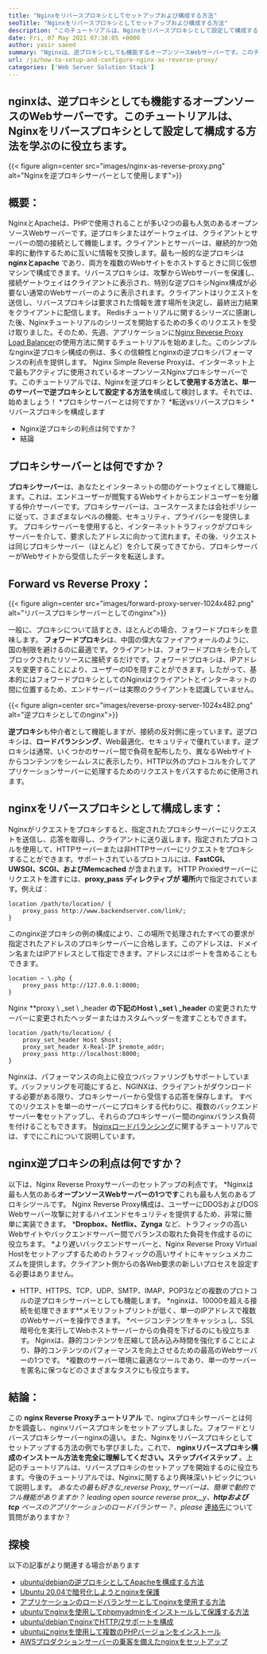 ```yaml
---
title: "Nginxをリバースプロキシとしてセットアップおよび構成する方法" 
seoTitle: "Nginxをリバースプロキシとしてセットアップおよび構成する方法" 
description: "このチュートリアルは、Nginxをリバースプロキシとして設定して構成する方法に関するものです。 Nginxは、最も人気のあるオープンソースリバースプロキシWebサーバーの1つと見なされています。" 
date: Fri, 07 May 2021 07:38:05 +0000
author: yasir saeed
summary: "Nginxは、逆プロキシとしても機能するオープンソースWebサーバーです。このチュートリアルは、Nginxをリバースプロキシとして設定して構成する方法を学ぶのに役立ちます。" 
url: /ja/how-to-setup-and-configure-nginx-as-reverse-proxy/
categories: ['Web Server Solution Stack']
---
```


## nginxは、逆プロキシとしても機能するオープンソースのWebサーバーです。このチュートリアルは、Nginxをリバースプロキシとして設定して構成する方法を学ぶのに役立ちます。

{{< figure align=center src="images/nginx-as-reverse-proxy.png" alt="Nginxを逆プロキシサーバーとして使用します">}}


## 概要：
NginxとApacheは、PHPで使用されることが多い2つの最も人気のあるオープンソースWebサーバーです。逆プロキシまたはゲートウェイは、クライアントとサーバーの間の接続として機能します。クライアントとサーバーは、継続的かつ効率的に動作するために互いに情報を交換します。最も一般的な逆プロキシは**nginxとapache** であり、両方を複数のWebサイトをホストするときに同じ仮想マシンで構成できます。リバースプロキシは、攻撃からWebサーバーを保護し、接続ゲートウェイはクライアントに表示され、特別な逆プロキシNginx構成が必要ない通常のWebサーバーのように表示されます。クライアントはリクエストを送信し、リバースプロキシは要求された情報を渡す場所を決定し、最終出力結果をクライアントに配信します。
Redisチュートリアルに関するシリーズに感謝した後、Nginxチュートリアルのシリーズを開始するための多くのリクエストを受け取りました。そのため、先週、アプリケーションに[Nginx Reverse Proxy Load Balancer][1]の使用方法に関するチュートリアルを始めました。このシンプルなnginx逆プロキシ構成の例は、多くの信頼性とnginxの逆プロキシパフォーマンスの利点を提供します。 Nginx Simple Reverse Proxyは、インターネット上で最もアクティブに使用されているオープンソースNginxプロキシサーバーです。このチュートリアルでは、Nginxを逆プロキシ**として使用する方法と、単一のサーバーで逆プロキシとして設定する方法を**構成して検討します。それでは、始めましょう！
  *プロキシサーバーとは何ですか？
  *転送vsリバースプロキシ
  *リバースプロキシを構成します
  * Nginx逆プロキシの利点は何ですか？
  * 結論

## プロキシサーバーとは何ですか？
**プロキシサーバー**は、あなたとインターネットの間のゲートウェイとして機能します。これは、エンドユーザーが閲覧するWebサイトからエンドユーザーを分離する仲介サーバーです。プロキシサーバーは、ユースケースまたは会社ポリシーに従って、さまざまなレベルの機能、セキュリティ、プライバシーを提供します。
プロキシサーバーを使用すると、インターネットトラフィックがプロキシサーバーを介して、要求したアドレスに向かって流れます。その後、リクエストは同じプロキシサーバー（ほとんど）を介して戻ってきてから、プロキシサーバーがWebサイトから受信したデータを転送します。

## Forward vs Reverse Proxy：

{{< figure align=center src="images/forward-proxy-server-1024x482.png" alt="リバースプロキシサーバーとしてのnginx">}}

一般に、プロキシについて話すとき、ほとんどの場合、フォワードプロキシを意味します。 **フォワードプロキシ**は、中国の偉大なファイアウォールのように、国の制限を避けるのに最適です。クライアントは、フォワードプロキシを介してブロックされたリソースに接続するだけです。フォワードプロキシは、IPアドレスを変更することにより、ユーザーのIDを隠すことができます。したがって、基本的にはフォワードプロキシとしてのNginxはクライアントとインターネットの間に位置するため、エンドサーバーは実際のクライアントを認識していません。

{{< figure align=center src="images/reverse-proxy-server-1024x482.png" alt="逆プロキシとしてのnginx">}}

**逆プロキシ**も仲介者として機能しますが、接続の反対側に座っています。逆プロキシは、**ロードバランシング**、Web最適化、セキュリティで優れています。逆プロキシは通常、いくつかのサーバー間で負荷を配布したり、異なるWebサイトからコンテンツをシームレスに表示したり、HTTP以外のプロトコルを介してアプリケーションサーバーに処理するためのリクエストをパスするために使用されます。

## nginxをリバースプロキシとして構成します：
Nginxがリクエストをプロキシすると、指定されたプロキシサーバーにリクエストを送信し、応答を取得し、クライアントに送り返します。指定されたプロトコルを使用して、HTTPサーバーまたは非HTTPサーバーにリクエストをプロキシすることができます。サポートされているプロトコルには、**FastCGI、UWSGI、SCGI、およびMemcached** が含まれます。
HTTP Proxiedサーバーにリクエストを渡すには、**proxy_pass **ディレクティブが** 場所**内で指定されています。例えば：
```
location /path/to/location/ {
    proxy_pass http://www.backendserver.com/link/;
}
```
このnginx逆プロキシの例の構成により、この場所で処理されたすべての要求が指定されたアドレスのプロキシサーバーに合格します。このアドレスは、ドメイン名またはIPアドレスとして指定できます。アドレスにはポートを含めることもできます。
```
location ~ \.php {
    proxy_pass http://127.0.0.1:8000;
}
```
Nginx **proxy \ _set \ _header **の下記のHost \ _set \ _header** の変更されたサーバーに変更されたヘッダーまたはカスタムヘッダーを渡すこともできます。
```
location /path/to/location/ {
    proxy_set_header Host $host;
    proxy_set_header X-Real-IP $remote_addr;
    proxy_pass http://localhost:8000;
}
```
Nginxは、パフォーマンスの向上に役立つバッファリングもサポートしています。バッファリングを可能にすると、NGINXは、クライアントがダウンロードする必要がある限り、プロキシサーバーから受信する応答を保存します。
すべてのリクエストを単一のサーバーにプロキシする代わりに、複数のバックエンドサーバー**を**セットアップし、それらのプロキシサーバー間のnginxバランス負荷を付けることもできます。 [Nginxロードバランシング][1]に関するチュートリアルでは、すでにこれについて説明しています。

## nginx逆プロキシの利点は何ですか？
以下は、Nginx Reverse Proxyサーバーのセットアップの利点です。
  *Nginxは最も人気のある**オープンソースWebサーバーの1つです**これも最も人気のあるプロキシツールです。 Nginx Reverse Proxy構成は、ユーザーにDDOSおよびDOS Webサーバー攻撃に対するハイエンドセキュリティを提供するため、非常に簡単に実装できます。
  ***Dropbox、Netflix、Zynga** など、トラフィックの高いWebサイトやバックエンドサーバー間でバランスの取れた負荷を作成するのに役立ちます。
  *より遅いバックエンドサーバーと、Nginx Reverse Proxy Virtual Hostをセットアップするためのトラフィックの高いサイトにキャッシュメカニズムを提供します。クライアント側からの各Web要求の新しいプロセスを設定する必要はありません。
  * HTTP、HTTPS、TCP、UDP、SMTP、IMAP、POP3などの複数のプロトコルの逆プロキシサーバーとしても機能します。
  *nginxは、10000を超える接続を処理できます**メモリフットプリントが低く、単一のIPアドレスで複数のWebサーバーを操作できます。
  *ページコンテンツをキャッシュし、SSL暗号化を実行してWebホストサーバーからの負荷を下げるのにも役立ちます。 Nginxは、静的コンテンツを圧縮して読み込み時間を強化することにより、静的コンテンツのパフォーマンスを向上させるための最高のWebサーバーの1つです。
  *複数のサーバー環境に最適なツールであり、単一のサーバーを匿名に保つなどのさまざまなタスクにも役立ちます。

## 結論：
この **nginx Reverse Proxyチュートリアル** で、nginxプロキシサーバーとは何かを調査し、nginxリバースプロキシをセットアップしました。フォワードとリバースプロキシサーバーnginxの違い。また、Nginxをリバースプロキシとしてセットアップする方法の例でも学びました。これで、 **nginxリバースプロキシ構成のインストール方法を完全に理解してください。ステップバイステップ** 。上記のチュートリアルは、リバースプロキシのセットアップを開始するのに役立ちます。今後のチュートリアルでは、Nginxに関するより興味深いトピックについて説明します。
_あなたの最も好きな_reverse Proxy_サーバーは、簡単で動的でフル機能がありますか？ leading_ _open source _reverse prox__y、**httpおよびtcp** ベースのアプリケーションのロードバランサー_？、please_ [連絡先][2]について質問がありますか？

## 探検
以下の記事がより関連する場合があります
  * [ubuntu/debianの逆プロキシとしてApacheを構成する方法][3]
  * [Ubuntu 20.04で暗号化しようとnginxを保護][4]
  * [アプリケーションのロードバランサーとしてnginxを使用する方法][1]
  * [ubuntuでnginxを使用してphpmyadminをインストールして保護する方法][5]
  * [ubuntu/debianでnginxでHTTP/2サポートを構成][6]
  * [ubuntuにnginxを使用して複数のPHPバージョンをインストール][7]
  * [AWSプロダクションサーバーの乗客を備えたnginxをセットアップ][8]

  
[1]: https://blog.containerize.com/web-server-solution-stack/how-to-use-nginx-as-load-balancer-for-your-application/
[2]: mailto:yasir.saeed@aspose.com
[3]: https://blog.containerize.com/web-server-solution-stack/how-to-configure-apache-as-a-reverse-proxy-for-ubuntudebian/
[4]: https://blog.containerize.com/web-server-solution-stack/how-to-secure-nginx-with-letsencrypt-on-ubuntu-20-04/
[5]: https://blog.containerize.com/web-server-solution-stack/how-to-install-and-secure-phpmyadmin-with-nginx-on-ubuntu/
[6]: https://blog.containerize.com/web-server-solution-stack/how-to-configure-http2-support-in-nginx-on-ubuntudebian/
[7]: https://blog.containerize.com/web-server-solution-stack/how-to-install-multiple-php-versions-with-nginx-on-ubuntu/
[8]: https://blog.containerize.com/web-server-solution-stack/how-to-setup-nginx-with-passenger-on-aws-production-server/
